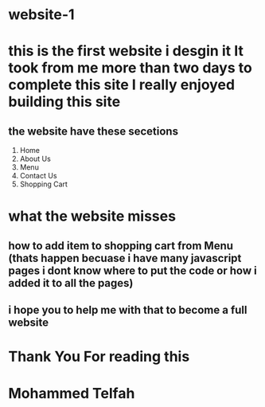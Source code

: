 # website-1
 # this is the first website i desgin it It took  from me more than two days to complete this site  I really enjoyed building this site
 

## the website have these secetions
 1. Home
 2. About Us
 3. Menu
 4. Contact Us
 5. Shopping Cart

# **what the website misses**
  ## how to add item to shopping cart from Menu (thats happen becuase i have many javascript pages i dont know where to put the code or how i added it to all the pages)

## i hope you to help me with that to become a full website


# Thank You For reading this 

 # Mohammed Telfah

